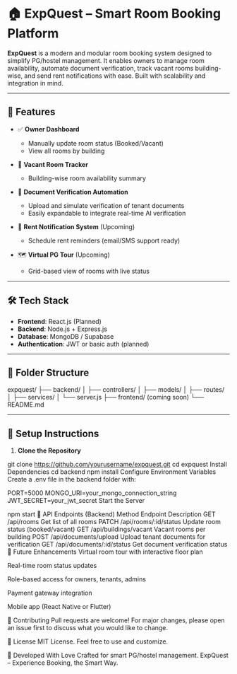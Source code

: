 # 🏠 ExpQuest – Smart Room Booking Platform

**ExpQuest** is a modern and modular room booking system designed to simplify PG/hostel management. It enables owners to manage room availability, automate document verification, track vacant rooms building-wise, and send rent notifications with ease. Built with scalability and integration in mind.

---

## 🚀 Features

- ✅ **Owner Dashboard**
  - Manually update room status (Booked/Vacant)
  - View all rooms by building

- 🏢 **Vacant Room Tracker**
  - Building-wise room availability summary

- 🔐 **Document Verification Automation**
  - Upload and simulate verification of tenant documents
  - Easily expandable to integrate real-time AI verification

- 🔔 **Rent Notification System** (Upcoming)
  - Schedule rent reminders (email/SMS support ready)

- 🗺️ **Virtual PG Tour** (Upcoming)
  - Grid-based view of rooms with live status

---

## 🛠️ Tech Stack

- **Frontend**: React.js (Planned)
- **Backend**: Node.js + Express.js
- **Database**: MongoDB / Supabase
- **Authentication**: JWT or basic auth (planned)

---

## 📂 Folder Structure

expquest/ ├── backend/ │ ├── controllers/ │ ├── models/ │ ├── routes/ │ ├── services/ │ └── server.js ├── frontend/ (coming soon) └── README.md


---

## 🔧 Setup Instructions

1. **Clone the Repository**

git clone https://github.com/yourusername/expquest.git
cd expquest
Install Dependencies
cd backend
npm install
Configure Environment Variables Create a .env file in the backend folder with:

PORT=5000
MONGO_URI=your_mongo_connection_string
JWT_SECRET=your_jwt_secret
Start the Server

npm start
📡 API Endpoints (Backend)
Method	Endpoint	Description
GET	/api/rooms	Get list of all rooms
PATCH	/api/rooms/:id/status	Update room status (booked/vacant)
GET	/api/buildings/vacant	Vacant rooms per building
POST	/api/documents/upload	Upload tenant documents for verification
GET	/api/documents/:id/status	Get document verification status
🧠 Future Enhancements
Virtual room tour with interactive floor plan

Real-time room status updates

Role-based access for owners, tenants, admins

Payment gateway integration

Mobile app (React Native or Flutter)

🤝 Contributing
Pull requests are welcome! For major changes, please open an issue first to discuss what you would like to change.

📄 License
MIT License. Feel free to use and customize.

🙌 Developed With Love
Crafted for smart PG/hostel management.
ExpQuest – Experience Booking, the Smart Way.
